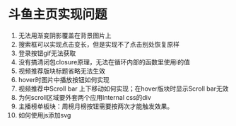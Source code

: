 # 斗鱼主页实现问题
1. 无法用渐变阴影覆盖在背景图片上
2.	搜索框可以实现点击变长，但是实现不了点击别处恢复原样
3.	登录按钮gif无法获取
4. 没有搞清闭包closure原理，无法在循环内部的函数里使用i的值
5.	视频推荐版块标题省略无法生效
6.	hover时图片中播放按钮如何实现
7.	视频推荐中Scroll bar 上下移动如何实现；在hover版块时显示Scroll bar无效
8.	为何scroll区域要外套两个应用Internal css的div
9.	主播榜单板块：周榜月榜按钮需要按两次才能触发效果。
10. 如何使用js添加svg
